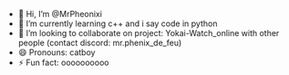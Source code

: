 - 👋 Hi, I’m @MrPheonixi
- 🌱 I’m currently learning c++ and i say code in python
- 💞️ I’m looking to collaborate on project: Yokai-Watch_online with other people (contact discord: mr.phenix_de_feu)
- 😄 Pronouns: catboy 
- ⚡ Fun fact: oooooooooo

<!---
MrPheonixi/MrPheonixi is a ✨ special ✨ repository because its `README.md` (this file) appears on your GitHub profile.
You can click the Preview link to take a look at your changes.
--->

